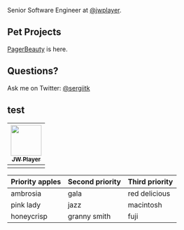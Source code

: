 Senior Software Engineer at [@jwplayer](https://github.com/jwplayer).

## Pet Projects 
[PagerBeauty](http://work.sergii.org/pagerbeauty/) is here. 

## Questions?
Ask me on Twitter: [@sergiitk](https://twitter.com/sergiitk)

## test

| [<img src="https://github.com/sergiitk/pagerbeauty/raw/master/.github/images/sponsors-jw-logo.svg?sanitize=true" height="70"><br /> <sub><b>JW Player</b></sub>](https://www.jwplayer.com/) |
|---|
| |


| Priority apples | Second priority | Third priority |
|-------|--------|---------|
| ambrosia | gala | red delicious |
| pink lady | jazz | macintosh |
| honeycrisp | granny smith | fuji |

